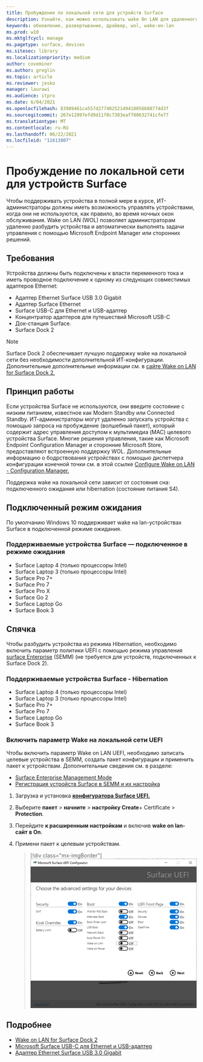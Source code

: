 ```yaml
---
title: Пробуждение по локальной сети для устройств Surface
description: Узнайте, как можно использовать wake On LAN для удаленного пробуждения устройств для автоматического выполнения задач управления.
keywords: обновление, развертывание, драйвер, wol, wake-on-lan
ms.prod: w10
ms.mktglfcycl: manage
ms.pagetype: surface, devices
ms.sitesec: library
ms.localizationpriority: medium
author: coveminer
ms.author: greglin
ms.topic: article
ms.reviewer: jesko
manager: laurawi
ms.audience: itpro
ms.date: 6/04/2021
ms.openlocfilehash: 83989461ca557d27740252149418056688774d3f
ms.sourcegitcommit: 267e12897efd9d11f8c7303eaf780632741cfe77
ms.translationtype: MT
ms.contentlocale: ru-RU
ms.lasthandoff: 06/22/2021
ms.locfileid: "11613807"
---
```

# <a name="wake-on-lan-for-surface-devices"></a>Пробуждение по локальной сети для устройств Surface

Чтобы поддерживать устройства в полной мере в курсе, ИТ-администраторы должны иметь возможность управлять устройствами, когда они не используются, как правило, во время ночных окон обслуживания. Wake on LAN (WOL) позволяет администраторам удаленно разбудить устройства и автоматически выполнять задачи управления с помощью Microsoft Endpoint Manager или сторонних решений.

## <a name="requirements"></a>Требования

Устройства должны быть подключены к власти переменного тока и иметь проводное подключение к одному из следующих совместимых адаптеров Ethernet:

- Адаптер Ethernet Surface USB 3.0 Gigabit
- Адаптер Surface Ethernet
- Surface USB-C для Ethernet и USB-адаптер
- Концентратор адаптеров для путешествий Microsoft USB-C
- Док-станция Surface.
- Surface Dock 2

> [!NOTE]
> Surface Dock 2 обеспечивает лучшую поддержку wake на локальной сети без необходимости дополнительной ИТ-конфигурации. Дополнительные дополнительные информации см. в [сайте Wake on LAN for Surface Dock 2.](wake-on-lan-surface-dock2.md)

## <a name="how-it-works"></a>Принцип работы

Если устройства Surface не используются, они введите состояние с низким питанием, известное как Modern Standby или Connected Standby. ИТ-администраторы могут удаленно запускать устройства с помощью запроса на пробуждение (волшебный пакет), который содержит адрес управления доступом к мультимедиа (MAC) целевого устройства Surface. Многие решения управления, такие как Microsoft Endpoint Configuration Manager и сторонние Microsoft Store, предоставляют встроенную поддержку WOL. Дополнительные информацию о бодрствования устройствах с помощью диспетчера конфигурации конечной точки см. в этой ссылке [Configure Wake on LAN - Configuration Manager.](/mem/configmgr/core/clients/deploy/configure-wake-on-lan)

Поддержка wake на локальной сети зависит от состояния сна: подключенного ожидания или hibernation (состояние питания S4).

## <a name="connected-standby"></a>Подключенный режим ожидания

По умолчанию Windows 10 поддерживает wake на lan-устройствах Surface в подключенной режиме ожидания.

### <a name="supported-surface-devices---connected-standby"></a>Поддерживаемые устройства Surface — подключенное в режиме ожидания

- Surface Laptop 4 (только процессоры Intel)
- Surface Laptop 3 (только процессоры Intel)
- Surface Pro 7+
- Surface Pro 7
- Surface Pro X
- Surface Go 2
- Surface Laptop Go
- Surface Book 3

## <a name="hibernation"></a>Спячка

Чтобы разбудить устройства из режима Hibernation, необходимо включить параметр политики UEFI с помощью режима управления [surface Enterprise](surface-enterprise-management-mode.md) (SEMM) (не требуется для устройств, подключенных к Surface Dock 2).

### <a name="supported-surface-devices---hibernation"></a>Поддерживаемые устройства Surface - Hibernation

- Surface Laptop 4 (только процессоры Intel)
- Surface Laptop 3 (только процессоры Intel)
- Surface Pro 7+
- Surface Pro 7
- Surface Laptop Go
- Surface Book 3

### <a name="to-enable-wake-on-lan-uefi-setting"></a>Включить параметр Wake на локальной сети UEFI

Чтобы включить параметр Wake on LAN UEFI, необходимо записать целевые устройства в SEMM, создать пакет конфигурации и применить пакет к устройствам. Дополнительные сведения см. в разделе:

- [Surface Enterprise Management Mode](surface-enterprise-management-mode.md)
- [Регистрация устройств Surface в SEMM и их настройка](enroll-and-configure-surface-devices-with-semm.md)

1. Загрузка и установка [**конфигуратора Surface UEFI.**](https://www.microsoft.com/download/details.aspx?id=46703)
2. Выберите **пакет**  >  **начните**  >  **настройку Create**+ Certificate  > **Protection**.
3. Перейдите **к расширенным настройкам** и включив **wake on lan-сайт** **в On**.
4. Примени пакет к целевым устройствам.

    > [!div class="mx-imgBorder"]
    > ![Включить wake на параметре политики LAN UEFI](images/wol-uefi.png)

## <a name="learn-more"></a>Подробнее

- [Wake on LAN for Surface Dock 2](wake-on-lan-surface-dock2.md)
- [Microsoft Surface USB-C для Ethernet и USB-адаптер](https://www.microsoft.com/p/surface-usb-c-to-ethernet-and-usb-adapter/8wt81cglrblp?)
- [Адаптер Ethernet Surface USB 3.0 Gigabit](https://www.microsoft.com/p/surface-usb-30-gigabit-ethernet-adapter/8xn9fqvzbvq0?)
